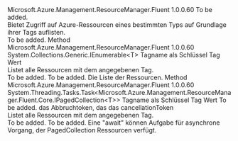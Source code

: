 <Type Name="ISupportsListingByTag&lt;T&gt;" FullName="Microsoft.Azure.Management.ResourceManager.Fluent.Core.CollectionActions.ISupportsListingByTag&lt;T&gt;">
  <TypeSignature Language="C#" Value="public interface ISupportsListingByTag&lt;T&gt;" />
  <TypeSignature Language="ILAsm" Value=".class public interface auto ansi abstract ISupportsListingByTag`1&lt;T&gt;" />
  <TypeSignature Language="DocId" Value="T:Microsoft.Azure.Management.ResourceManager.Fluent.Core.CollectionActions.ISupportsListingByTag`1" />
  <TypeSignature Language="VB.NET" Value="Public Interface ISupportsListingByTag(Of T)" />
  <TypeSignature Language="F#" Value="type ISupportsListingByTag&lt;'T&gt; = interface" />
  <AssemblyInfo>
    <AssemblyName>Microsoft.Azure.Management.ResourceManager.Fluent</AssemblyName>
    <AssemblyVersion>1.0.0.60</AssemblyVersion>
  </AssemblyInfo>
  <TypeParameters>
    <TypeParameter Name="T" />
  </TypeParameters>
  <Interfaces />
  <Docs>
    <typeparam name="T">To be added.</typeparam>
    <summary>
            Bietet Zugriff auf Azure-Ressourcen eines bestimmten Typs auf Grundlage ihrer Tags auflisten.
            </summary>
    <remarks>To be added.</remarks>
  </Docs>
  <Members>
    <Member MemberName="ListByTag">
      <MemberSignature Language="C#" Value="public System.Collections.Generic.IEnumerable&lt;T&gt; ListByTag (string tagName, string tagValue);" />
      <MemberSignature Language="ILAsm" Value=".method public hidebysig newslot virtual instance class System.Collections.Generic.IEnumerable`1&lt;!T&gt; ListByTag(string tagName, string tagValue) cil managed" />
      <MemberSignature Language="DocId" Value="M:Microsoft.Azure.Management.ResourceManager.Fluent.Core.CollectionActions.ISupportsListingByTag`1.ListByTag(System.String,System.String)" />
      <MemberSignature Language="VB.NET" Value="Public Function ListByTag (tagName As String, tagValue As String) As IEnumerable(Of T)" />
      <MemberSignature Language="F#" Value="abstract member ListByTag : string * string -&gt; seq&lt;'T&gt;" Usage="iSupportsListingByTag.ListByTag (tagName, tagValue)" />
      <MemberType>Method</MemberType>
      <AssemblyInfo>
        <AssemblyName>Microsoft.Azure.Management.ResourceManager.Fluent</AssemblyName>
        <AssemblyVersion>1.0.0.60</AssemblyVersion>
      </AssemblyInfo>
      <ReturnValue>
        <ReturnType>System.Collections.Generic.IEnumerable&lt;T&gt;</ReturnType>
      </ReturnValue>
      <Parameters>
        <Parameter Name="tagName" Type="System.String" />
        <Parameter Name="tagValue" Type="System.String" />
      </Parameters>
      <Docs>
        <param name="tagName">Tagname als Schlüssel</param>
        <param name="tagValue">Tag Wert</param>
        <summary>
            Listet alle Ressourcen mit dem angegebenen Tag.
            </summary>
        <returns>To be added.</returns>
        <remarks>To be added.</remarks>
        <return>Die Liste der Ressourcen.</return>
      </Docs>
    </Member>
    <Member MemberName="ListByTagAsync">
      <MemberSignature Language="C#" Value="public System.Threading.Tasks.Task&lt;Microsoft.Azure.Management.ResourceManager.Fluent.Core.IPagedCollection&lt;T&gt;&gt; ListByTagAsync (string tagName, string tagValue, bool loadAllPages = true, System.Threading.CancellationToken cancellationToken = null);" />
      <MemberSignature Language="ILAsm" Value=".method public hidebysig newslot virtual instance class System.Threading.Tasks.Task`1&lt;class Microsoft.Azure.Management.ResourceManager.Fluent.Core.IPagedCollection`1&lt;!T&gt;&gt; ListByTagAsync(string tagName, string tagValue, bool loadAllPages, valuetype System.Threading.CancellationToken cancellationToken) cil managed" />
      <MemberSignature Language="DocId" Value="M:Microsoft.Azure.Management.ResourceManager.Fluent.Core.CollectionActions.ISupportsListingByTag`1.ListByTagAsync(System.String,System.String,System.Boolean,System.Threading.CancellationToken)" />
      <MemberSignature Language="F#" Value="abstract member ListByTagAsync : string * string * bool * System.Threading.CancellationToken -&gt; System.Threading.Tasks.Task&lt;Microsoft.Azure.Management.ResourceManager.Fluent.Core.IPagedCollection&lt;'T&gt;&gt;" Usage="iSupportsListingByTag.ListByTagAsync (tagName, tagValue, loadAllPages, cancellationToken)" />
      <MemberType>Method</MemberType>
      <AssemblyInfo>
        <AssemblyName>Microsoft.Azure.Management.ResourceManager.Fluent</AssemblyName>
        <AssemblyVersion>1.0.0.60</AssemblyVersion>
      </AssemblyInfo>
      <ReturnValue>
        <ReturnType>System.Threading.Tasks.Task&lt;Microsoft.Azure.Management.ResourceManager.Fluent.Core.IPagedCollection&lt;T&gt;&gt;</ReturnType>
      </ReturnValue>
      <Parameters>
        <Parameter Name="tagName" Type="System.String" />
        <Parameter Name="tagValue" Type="System.String" />
        <Parameter Name="loadAllPages" Type="System.Boolean" />
        <Parameter Name="cancellationToken" Type="System.Threading.CancellationToken" />
      </Parameters>
      <Docs>
        <param name="tagName">Tagname als Schlüssel</param>
        <param name="tagValue">Tag Wert</param>
        <param name="loadAllPages">To be added.</param>
        <param name="cancellationToken">das Abbruchtoken, das das cancellationToken</param>
        <summary>
            Listet alle Ressourcen mit dem angegebenen Tag.
            </summary>
        <returns>To be added.</returns>
        <remarks>To be added.</remarks>
        <return>Eine "await" können Aufgabe für asynchrone Vorgang, der PagedCollection Ressourcen verfügt.</return>
      </Docs>
    </Member>
  </Members>
</Type>